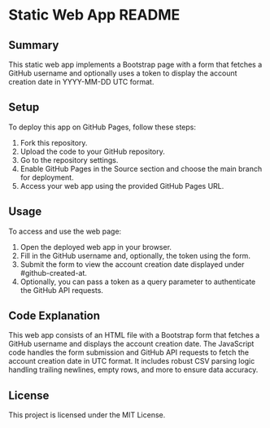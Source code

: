 # Static Web App README

## Summary
This static web app implements a Bootstrap page with a form that fetches a GitHub username and optionally uses a token to display the account creation date in YYYY-MM-DD UTC format.

## Setup
To deploy this app on GitHub Pages, follow these steps:
1. Fork this repository.
2. Upload the code to your GitHub repository.
3. Go to the repository settings.
4. Enable GitHub Pages in the Source section and choose the main branch for deployment.
5. Access your web app using the provided GitHub Pages URL.

## Usage
To access and use the web page:
1. Open the deployed web app in your browser.
2. Fill in the GitHub username and, optionally, the token using the form.
3. Submit the form to view the account creation date displayed under #github-created-at.
4. Optionally, you can pass a token as a query parameter to authenticate the GitHub API requests.

## Code Explanation
This web app consists of an HTML file with a Bootstrap form that fetches a GitHub username and displays the account creation date. The JavaScript code handles the form submission and GitHub API requests to fetch the account creation date in UTC format. It includes robust CSV parsing logic handling trailing newlines, empty rows, and more to ensure data accuracy.

## License
This project is licensed under the MIT License.
